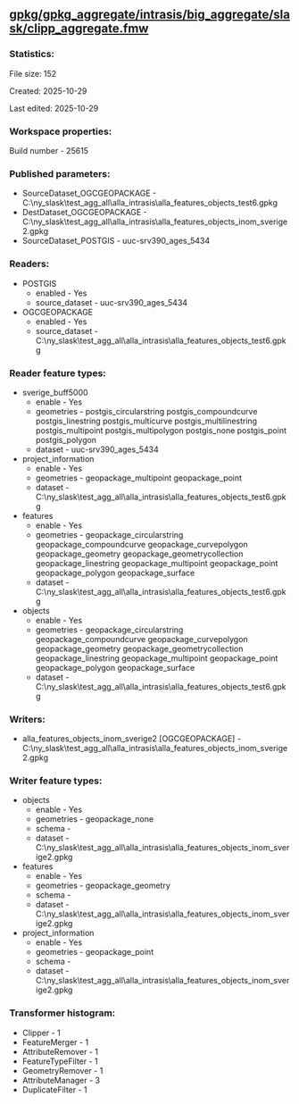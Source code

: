 ﻿## [gpkg/gpkg_aggregate/intrasis/big_aggregate/slask/clipp_aggregate.fmw](https://github.com/kicki58/kix_working_dir/blob/master/gpkg/gpkg_aggregate/intrasis/big_aggregate/slask/clipp_aggregate.fmw)

### Statistics:
File size: 152

Created: 2025-10-29

Last edited: 2025-10-29


### Workspace properties:
Build number    - 25615

### Published parameters:
*  SourceDataset_OGCGEOPACKAGE    -   C:\ny_slask\test_agg_all\alla_intrasis\alla_features_objects_test6.gpkg
*  DestDataset_OGCGEOPACKAGE    -   C:\ny_slask\test_agg_all\alla_intrasis\alla_features_objects_inom_sverige2.gpkg
*  SourceDataset_POSTGIS    -   uuc-srv390_ages_5434

### Readers:
*  POSTGIS
    * enabled    -  Yes
    * source_dataset    -   uuc-srv390_ages_5434
*  OGCGEOPACKAGE
    * enabled    -  Yes
    * source_dataset    -   C:\ny_slask\test_agg_all\alla_intrasis\alla_features_objects_test6.gpkg

### Reader feature types:
*  sverige_buff5000
    * enable - Yes
    * geometries - postgis_circularstring postgis_compoundcurve postgis_linestring postgis_multicurve postgis_multilinestring postgis_multipoint postgis_multipolygon postgis_none postgis_point postgis_polygon
    * dataset - uuc-srv390_ages_5434
*  project_information
    * enable - Yes
    * geometries - geopackage_multipoint geopackage_point
    * dataset - C:\ny_slask\test_agg_all\alla_intrasis\alla_features_objects_test6.gpkg
*  features
    * enable - Yes
    * geometries - geopackage_circularstring geopackage_compoundcurve geopackage_curvepolygon geopackage_geometry geopackage_geometrycollection geopackage_linestring geopackage_multipoint geopackage_point geopackage_polygon geopackage_surface
    * dataset - C:\ny_slask\test_agg_all\alla_intrasis\alla_features_objects_test6.gpkg
*  objects
    * enable - Yes
    * geometries - geopackage_circularstring geopackage_compoundcurve geopackage_curvepolygon geopackage_geometry geopackage_geometrycollection geopackage_linestring geopackage_multipoint geopackage_point geopackage_polygon geopackage_surface
    * dataset - C:\ny_slask\test_agg_all\alla_intrasis\alla_features_objects_test6.gpkg


### Writers:
*  alla_features_objects_inom_sverige2 [OGCGEOPACKAGE]    -   C:\ny_slask\test_agg_all\alla_intrasis\alla_features_objects_inom_sverige2.gpkg

### Writer feature types:
*  objects
    * enable - Yes
    * geometries - geopackage_none
    * schema - 
    * dataset - C:\ny_slask\test_agg_all\alla_intrasis\alla_features_objects_inom_sverige2.gpkg
*  features
    * enable - Yes
    * geometries - geopackage_geometry
    * schema - 
    * dataset - C:\ny_slask\test_agg_all\alla_intrasis\alla_features_objects_inom_sverige2.gpkg
*  project_information
    * enable - Yes
    * geometries - geopackage_point
    * schema - 
    * dataset - C:\ny_slask\test_agg_all\alla_intrasis\alla_features_objects_inom_sverige2.gpkg

### Transformer histogram:
*  Clipper    -   1
*  FeatureMerger    -   1
*  AttributeRemover    -   1
*  FeatureTypeFilter    -   1
*  GeometryRemover    -   1
*  AttributeManager    -   3
*  DuplicateFilter    -   1

